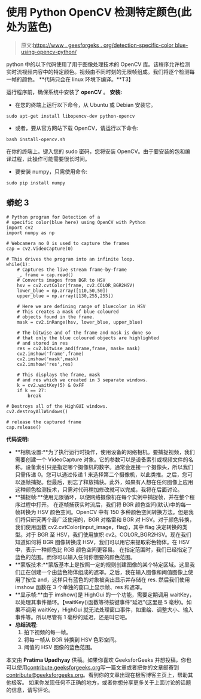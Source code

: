 # 使用 Python OpenCV 检测特定颜色(此处为蓝色)

> 原文:[https://www . geesforgeks . org/detection-specific-color blue-using-opencv-python/](https://www.geeksforgeeks.org/detection-specific-colorblue-using-opencv-python/)

python 中的以下代码使用了用于图像处理技术的 OpenCV 库。该程序允许检测实时流视频内容中的特定颜色。视频由不同时刻的无限帧组成。我们将逐个检测每一帧的颜色。
**代码只会在 linux 环境下编译。**T3】

运行程序前，确保系统中安装了 **openCV** 。
**安装:**

*   在您的终端上运行以下命令，从 Ubuntu 或 Debian 安装它。

```
sudo apt-get install libopencv-dev python-opencv
```

*   或者，要从官方网站下载 OpenCV，请运行以下命令:

```
bash install-opencv.sh
```

在你的终端上。键入您的 sudo 密码，您将安装 OpenCV。由于要安装的包和编译过程，此操作可能需要很长时间。

*   要安装 numpy，只需使用命令:

```
sudo pip install numpy
```

## 蟒蛇 3

```
# Python program for Detection of a
# specific color(blue here) using OpenCV with Python
import cv2
import numpy as np

# Webcamera no 0 is used to capture the frames
cap = cv2.VideoCapture(0)

# This drives the program into an infinite loop.
while(1):       
    # Captures the live stream frame-by-frame
    _, frame = cap.read()
    # Converts images from BGR to HSV
    hsv = cv2.cvtColor(frame, cv2.COLOR_BGR2HSV)
    lower_blue = np.array([110,50,50])
    upper_blue = np.array([130,255,255])

    # Here we are defining range of bluecolor in HSV
    # This creates a mask of blue coloured
    # objects found in the frame.
    mask = cv2.inRange(hsv, lower_blue, upper_blue)

    # The bitwise and of the frame and mask is done so
    # that only the blue coloured objects are highlighted
    # and stored in res
    res = cv2.bitwise_and(frame,frame, mask= mask)
    cv2.imshow('frame',frame)
    cv2.imshow('mask',mask)
    cv2.imshow('res',res)

    # This displays the frame, mask
    # and res which we created in 3 separate windows.
    k = cv2.waitKey(5) & 0xFF
    if k == 27:
        break

# Destroys all of the HighGUI windows.
cv2.destroyAllWindows()

# release the captured frame
cap.release()
```

**代码说明:**

*   **相机设置:**为了执行运行时操作，使用设备的网络相机。要捕捉视频，我们需要创建一个 VideoCapture 对象。它的参数可以是设备索引或视频文件的名称。设备索引只是指定哪个摄像机的数字。通常会连接一个摄像头，所以我们只需传递 0。您可以通过传递 1 来选择第二个摄像机，以此类推。之后，您可以逐帧捕捉。但最后，别忘了释放捕获。此外，如果有人想在任何图像上应用这种颜色检测技术，只需对代码稍加修改就可以完成，我将在后面讨论。
*   **捕捉帧:**使用无限循环，以便网络摄像机在每个实例中捕捉帧，并在整个程序过程中打开。
    在逐帧捕获实时流后，我们将 BGR 颜色空间(默认)中的每一帧转换为 HSV 颜色空间。OpenCV 中有 150 多种颜色空间转换方法。但是我们将只研究两个最广泛使用的，BGR 对格雷和 BGR 对 HSV。对于颜色转换，我们使用函数 cv2.cvtColor(input_image，flag)，其中 flag 决定转换的类型。对于 BGR 至 HSV，我们使用旗帜 cv2。COLOR_BGR2HSV。现在我们知道如何将 BGR 图像转换成 HSV，我们可以用它来提取彩色物体。在 HSV 中，表示一种颜色比 RGB 颜色空间更容易。
    在指定范围时，我们已经指定了蓝色的范围。而你可以输入任何你想要的颜色范围。
*   **蒙版技术:**蒙版基本上是按照一定的规则创建图像的某个特定区域。这里我们正在创建一个由蓝色物体组成的遮罩。之后，我在输入图像和阈值图像上使用了按位 and，这样只有蓝色的对象被突出显示并存储在 res.
    然后我们使用 imshow 函数在 3 个单独的窗口上显示帧、res 和遮罩。
*   **显示帧:**由于 imshow()是 HighGui 的一个功能，需要定期调用 waitKey，以处理其事件循环。【waitKey()函数等待按键事件“延迟”(这里是 5 毫秒)。如果不调用 waitKey，HighGui 就无法处理窗口事件，如重绘、调整大小、输入事件等。所以尽管有 1 毫秒的延迟，还是叫它吧。
*   **总结流程**:
    1.  拍下视频的每一帧。
    2.  将每一帧从 BGR 转换到 HSV 色彩空间。
    3.  阈值的 HSV 图像的蓝色范围。

本文由 **Pratima Upadhyay** 供稿。如果你喜欢 GeeksforGeeks 并想投稿，你也可以使用[contribute.geeksforgeeks.org](http://www.contribute.geeksforgeeks.org)写一篇文章或者把你的文章邮寄到 contribute@geeksforgeeks.org。看到你的文章出现在极客博客主页上，帮助其他极客。
如果你发现任何不正确的地方，或者你想分享更多关于上面讨论的话题的信息，请写评论。